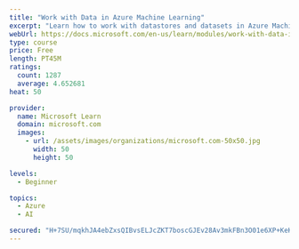 ```yaml
---
title: "Work with Data in Azure Machine Learning"
excerpt: "Learn how to work with datastores and datasets in Azure Machine Learning."
webUrl: https://docs.microsoft.com/en-us/learn/modules/work-with-data-in-aml/
type: course
price: Free
length: PT45M
ratings:
  count: 1287
  average: 4.652681
heat: 50

provider:
  name: Microsoft Learn
  domain: microsoft.com
  images:
    - url: /assets/images/organizations/microsoft.com-50x50.jpg
      width: 50
      height: 50

levels:
  - Beginner

topics:
  - Azure
  - AI

secured: "H+7SU/mqkhJA4ebZxsQIBvsELJcZKT7boscGJEv28Av3mkFBn3O01e6XP+KeK73Sp3FqcG8VUqSeyXDq8b0eRpb4lC3KWikcoDpZ7fuqQIR8mmWRBl557HxBrr+C2VNa0cErx9eVVz2nej9Qlg/yLJ0u5eOox5SzHDkN4dtkWjiG6VQ7hB6DcCaJ5LgrVZVB7qQYDMiWNbkcpSUd43nFJXz1fsZnvTHyoBRh5txRtaBuWpj+p1dfFpacUdd9RNhK24aHbY5QXiqtEXoofP01c1C9RX2peEVdGLhd/oHtcafCwVZVtOo3rJyTfLOO9U10GeJ8cIObAC7HT0IeD96aQREvSTIeMRvtUgvtPMoj1v6GRnqt8nLK3blw/NHqkXoI2ofryDuRSoac5/z2nhnESXRCkTH5sms2c8y0oKDWVnU=;Zyzr/jioFOxa9YZwC8x6qw=="
---
```


